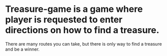 # Treasure-game is a game where player is requested to enter directions on how to find a treasure. 
There are many routes you can take, but there is only way to find a treasure and be a winner.
